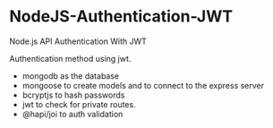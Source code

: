 # NodeJS-Authentication-JWT
Node.js API Authentication With JWT

Authentication method using jwt. 
- mongodb as the database
- mongoose to create models and to connect to the express server
- bcryptjs to hash passwords
- jwt to check for private routes.
- @hapi/joi to auth validation
